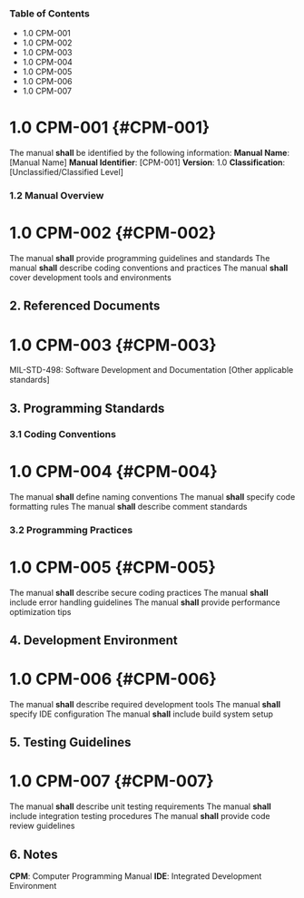 ### Table of Contents

 * 1.0 CPM-001
 * 1.0 CPM-002
 * 1.0 CPM-003
 * 1.0 CPM-004
 * 1.0 CPM-005
 * 1.0 CPM-006
 * 1.0 CPM-007

# 1.0 CPM-001 {#CPM-001}

The manual **shall** be identified by the following information:
**Manual Name**: [Manual Name]
**Manual Identifier**: [CPM-001]
**Version**: 1.0
**Classification**: [Unclassified/Classified Level]

### 1.2 Manual Overview

# 1.0 CPM-002 {#CPM-002}

The manual **shall** provide programming guidelines and standards
The manual **shall** describe coding conventions and practices
The manual **shall** cover development tools and environments

## 2. Referenced Documents

# 1.0 CPM-003 {#CPM-003}

MIL-STD-498: Software Development and Documentation
[Other applicable standards]

## 3. Programming Standards

### 3.1 Coding Conventions

# 1.0 CPM-004 {#CPM-004}

The manual **shall** define naming conventions
The manual **shall** specify code formatting rules
The manual **shall** describe comment standards

### 3.2 Programming Practices

# 1.0 CPM-005 {#CPM-005}

The manual **shall** describe secure coding practices
The manual **shall** include error handling guidelines
The manual **shall** provide performance optimization tips

## 4. Development Environment

# 1.0 CPM-006 {#CPM-006}

The manual **shall** describe required development tools
The manual **shall** specify IDE configuration
The manual **shall** include build system setup

## 5. Testing Guidelines

# 1.0 CPM-007 {#CPM-007}

The manual **shall** describe unit testing requirements
The manual **shall** include integration testing procedures
The manual **shall** provide code review guidelines

## 6. Notes
**CPM**: Computer Programming Manual
**IDE**: Integrated Development Environment

